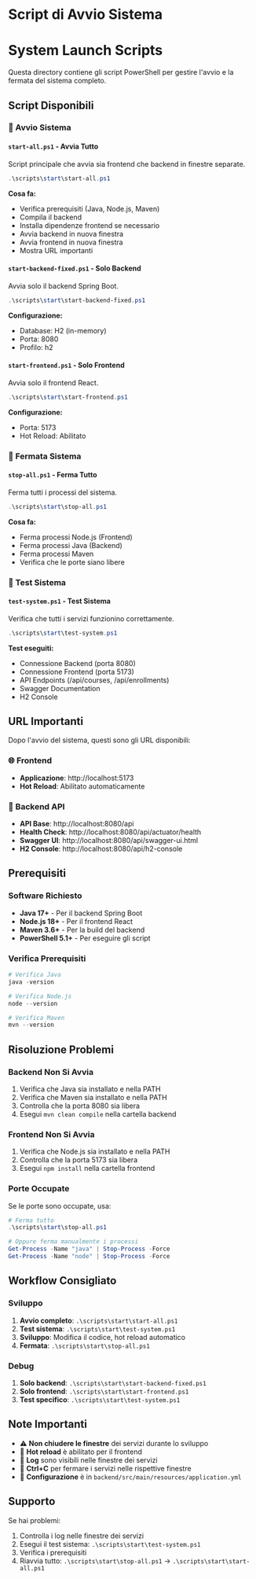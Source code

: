 # Script di Avvio Sistema
# System Launch Scripts

Questa directory contiene gli script PowerShell per gestire l'avvio e la fermata del sistema completo.

## Script Disponibili

### 🚀 Avvio Sistema

#### `start-all.ps1` - Avvia Tutto
Script principale che avvia sia frontend che backend in finestre separate.

```powershell
.\scripts\start\start-all.ps1
```

**Cosa fa:**
- Verifica prerequisiti (Java, Node.js, Maven)
- Compila il backend
- Installa dipendenze frontend se necessario
- Avvia backend in nuova finestra
- Avvia frontend in nuova finestra
- Mostra URL importanti

#### `start-backend-fixed.ps1` - Solo Backend
Avvia solo il backend Spring Boot.

```powershell
.\scripts\start\start-backend-fixed.ps1
```

**Configurazione:**
- Database: H2 (in-memory)
- Porta: 8080
- Profilo: h2

#### `start-frontend.ps1` - Solo Frontend
Avvia solo il frontend React.

```powershell
.\scripts\start\start-frontend.ps1
```

**Configurazione:**
- Porta: 5173
- Hot Reload: Abilitato

### 🛑 Fermata Sistema

#### `stop-all.ps1` - Ferma Tutto
Ferma tutti i processi del sistema.

```powershell
.\scripts\start\stop-all.ps1
```

**Cosa fa:**
- Ferma processi Node.js (Frontend)
- Ferma processi Java (Backend)
- Ferma processi Maven
- Verifica che le porte siano libere

### 🧪 Test Sistema

#### `test-system.ps1` - Test Sistema
Verifica che tutti i servizi funzionino correttamente.

```powershell
.\scripts\start\test-system.ps1
```

**Test eseguiti:**
- Connessione Backend (porta 8080)
- Connessione Frontend (porta 5173)
- API Endpoints (/api/courses, /api/enrollments)
- Swagger Documentation
- H2 Console

## URL Importanti

Dopo l'avvio del sistema, questi sono gli URL disponibili:

### 🌐 Frontend
- **Applicazione**: http://localhost:5173
- **Hot Reload**: Abilitato automaticamente

### 🔧 Backend API
- **API Base**: http://localhost:8080/api
- **Health Check**: http://localhost:8080/api/actuator/health
- **Swagger UI**: http://localhost:8080/api/swagger-ui.html
- **H2 Console**: http://localhost:8080/api/h2-console

## Prerequisiti

### Software Richiesto
- **Java 17+** - Per il backend Spring Boot
- **Node.js 18+** - Per il frontend React
- **Maven 3.6+** - Per la build del backend
- **PowerShell 5.1+** - Per eseguire gli script

### Verifica Prerequisiti
```powershell
# Verifica Java
java -version

# Verifica Node.js
node --version

# Verifica Maven
mvn --version
```

## Risoluzione Problemi

### Backend Non Si Avvia
1. Verifica che Java sia installato e nella PATH
2. Verifica che Maven sia installato e nella PATH
3. Controlla che la porta 8080 sia libera
4. Esegui `mvn clean compile` nella cartella backend

### Frontend Non Si Avvia
1. Verifica che Node.js sia installato e nella PATH
2. Controlla che la porta 5173 sia libera
3. Esegui `npm install` nella cartella frontend

### Porte Occupate
Se le porte sono occupate, usa:
```powershell
# Ferma tutto
.\scripts\start\stop-all.ps1

# Oppure ferma manualmente i processi
Get-Process -Name "java" | Stop-Process -Force
Get-Process -Name "node" | Stop-Process -Force
```

## Workflow Consigliato

### Sviluppo
1. **Avvio completo**: `.\scripts\start\start-all.ps1`
2. **Test sistema**: `.\scripts\start\test-system.ps1`
3. **Sviluppo**: Modifica il codice, hot reload automatico
4. **Fermata**: `.\scripts\start\stop-all.ps1`

### Debug
1. **Solo backend**: `.\scripts\start\start-backend-fixed.ps1`
2. **Solo frontend**: `.\scripts\start\start-frontend.ps1`
3. **Test specifico**: `.\scripts\start\test-system.ps1`

## Note Importanti

- ⚠️ **Non chiudere le finestre** dei servizi durante lo sviluppo
- 🔄 **Hot reload** è abilitato per il frontend
- 📝 **Log** sono visibili nelle finestre dei servizi
- 🛑 **Ctrl+C** per fermare i servizi nelle rispettive finestre
- 🔧 **Configurazione** è in `backend/src/main/resources/application.yml`

## Supporto

Se hai problemi:
1. Controlla i log nelle finestre dei servizi
2. Esegui il test sistema: `.\scripts\start\test-system.ps1`
3. Verifica i prerequisiti
4. Riavvia tutto: `.\scripts\start\stop-all.ps1` → `.\scripts\start\start-all.ps1`
